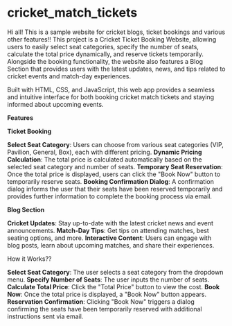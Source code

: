 # cricket_match_tickets
Hi all!
This is a sample website for cricket blogs, ticket bookings and various other features!!
This project is a Cricket Ticket Booking Website, allowing users to easily select seat categories, specify the number of seats, calculate the total price dynamically, and reserve tickets temporarily. Alongside the booking functionality, the website also features a Blog Section that provides users with the latest updates, news, and tips related to cricket events and match-day experiences.

Built with HTML, CSS, and JavaScript, this web app provides a seamless and intuitive interface for both booking cricket match tickets and staying informed about upcoming events.

**Features**

**Ticket Booking**

**Select Seat Category**: Users can choose from various seat categories (VIP, Pavilion, General, Box), each with different pricing.
**Dynamic Pricing Calculation**: The total price is calculated automatically based on the selected seat category and number of seats.
**Temporary Seat Reservation**: Once the total price is displayed, users can click the "Book Now" button to temporarily reserve seats.
**Booking Confirmation Dialog**: A confirmation dialog informs the user that their seats have been reserved temporarily and provides further information to complete the booking process via email.

**Blog Section**

**Cricket Updates**: Stay up-to-date with the latest cricket news and event announcements.
**Match-Day Tips**: Get tips on attending matches, best seating options, and more.
**Interactive Content**: Users can engage with blog posts, learn about upcoming matches, and share their experiences.

How it Works??

**Select Seat Category**: The user selects a seat category from the dropdown menu.
**Specify Number of Seats**: The user inputs the number of seats.
**Calculate Total Price**: Click the "Total Price" button to view the cost.
**Book Now**: Once the total price is displayed, a "Book Now" button appears.
**Reservation Confirmation**: Clicking "Book Now" triggers a dialog confirming the seats have been temporarily reserved with additional instructions sent via email.
